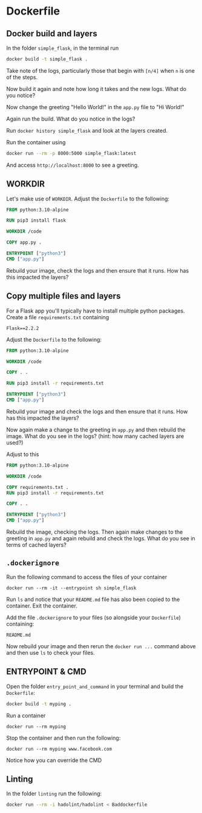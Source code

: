 # Dockerfile



## Docker build and layers

In the folder `simple_flask`, in the terminal run

```sh
docker build -t simple_flask .
```

Take note of the logs, particularly those that begin with `[n/4]` when `n` is one of the steps.

Now build it again and note how long it takes and the new logs.  What do you notice?

Now change the greeting "Hello World!" in the `app.py` file to "Hi World!"

Again run the build.  What do you notice in the logs?

Run `docker history simple_flask` and look at the layers created.

Run the container using

```sh
docker run --rm -p 8000:5000 simple_flask:latest
```

And access `http://localhost:8000` to see a greeting.

## WORKDIR

Let's make use of `WORKDIR`. Adjust the `Dockerfile` to the following:

```dockerfile
FROM python:3.10-alpine

RUN pip3 install flask

WORKDIR /code

COPY app.py .

ENTRYPOINT ["python3"]
CMD ["app.py"]
```

Rebuild your image, check the logs and then ensure that it runs.  How has this impacted the layers?

## Copy multiple files and layers

For a Flask app you'll typically have to install multiple python packages.  Create a file `requirements.txt` containing

```
Flask==2.2.2
```

Adjust the `Dockerfile` to the following:

```dockerfile
FROM python:3.10-alpine

WORKDIR /code

COPY . .

RUN pip3 install -r requirements.txt

ENTRYPOINT ["python3"]
CMD ["app.py"]
```

Rebuild your image and check the logs and then ensure that it runs.  How has this impacted the layers?

Now again make a change to the greeting in `app.py` and then rebuild the image.  What do you see in the logs? (hint: how many cached layers are used?)

Adjust to this

```dockerfile
FROM python:3.10-alpine

WORKDIR /code

COPY requirements.txt .
RUN pip3 install -r requirements.txt

COPY . .

ENTRYPOINT ["python3"]
CMD ["app.py"]
```

Rebuild the image, checking the logs.  Then again make changes to the greeting in `app.py` and again rebuild and check the logs.  What do you see in terms of cached layers?

## `.dockerignore`

Run the following command to access the files of your container

```
docker run --rm -it --entrypoint sh simple_flask
```

Run `ls` and notice that your `README.md` file has also been copied to the container. Exit the container.

Add the file `.dockerignore` to your files (so alongside your `Dockerfile`) containing:

```
README.md
```

Now rebuild your image and then rerun the `docker run ...` command above and then use `ls` to check your files.

## ENTRYPOINT & CMD

Open the folder `entry_point_and_command` in your terminal and build the `Dockerfile`:

```sh
docker build -t myping .
```

Run a container

```
docker run --rm myping
```


Stop the container and then run the following:

```
docker run --rm myping www.facebook.com
```

Notice how you can override the CMD

## Linting

In the folder `linting` run the following:

```sh
docker run --rm -i hadolint/hadolint < Baddockerfile
```

